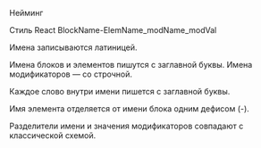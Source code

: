 Нейминг

Стиль React
BlockName-ElemName_modName_modVal

Имена записываются латиницей.

Имена блоков и элементов пишутся с заглавной буквы. Имена модификаторов — со строчной.

Каждое слово внутри имени пишется с заглавной буквы.

Имя элемента отделяется от имени блока одним дефисом (-).

Разделители имени и значения модификаторов совпадают с классической схемой.